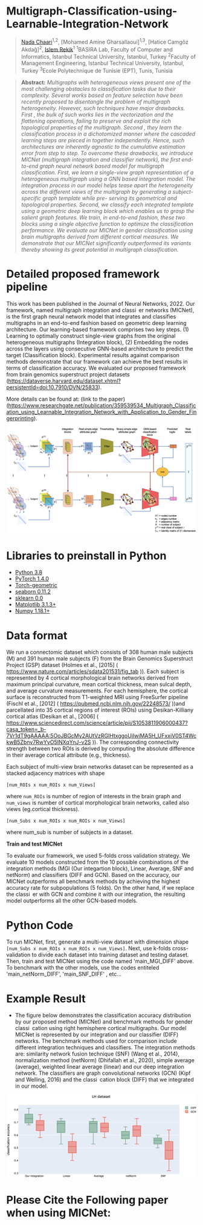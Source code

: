 # Multigraph-Classification-using-Learnable-Integration-Network

> [Nada Chaari](https://github.com/https://github.com/nadachaari/Multigraph-Classification-using-Learnable-Integration-Network/)<sup>1,2</sup>, [Mohamed Amine Gharsallaoui]<sup>1,3</sup>, [Hatice Camgöz Akdağ]<sup>2</sup>, [Islem Rekik](https://basira-lab.com/)<sup>1</sup>
> <sup>1</sup>BASIRA Lab, Faculty of Computer and Informatics, Istanbul Technical University, Istanbul, Turkey
> <sup>2</sup>Faculty of Management Engineering, Istanbul Technical University, Istanbul, Turkey
> <sup>3</sup>Ecole Polytechnique de Tunisie (EPT), Tunis, Tunisia

> **Abstract:** *Multigraphs with heterogeneous views present one of the most challenging obstacles to classification tasks due to their complexity. Several works based on feature selection have been recently proposed to disentangle the problem of multigraph heterogeneity. However, such techniques have major drawbacks. First , the bulk of such works lies in the vectorization and the flattening operations, failing to preserve and exploit the rich topological properties of the multigraph. Second , they learn the classification process in a dichotomized manner where the cascaded learning steps are pieced in together independently. Hence, such architectures are inherently agnostic to the cumulative estimation error from step to step. To overcome these drawbacks, we introduce MICNet (multigraph integration and classifier network), the first end-to-end graph neural network based model for multigraph classification. First, we learn a single-view graph representation of a heterogeneous multigraph using a GNN based integration model. The integration process in our model helps tease apart the heterogeneity across the different views of the multigraph by generating a subject-specific graph template while pre- serving its geometrical and topological properties. Second, we classify each integrated template using a geometric deep learning block which enables
us to grasp the salient graph features. We train, in end-to-end fashion, these two blocks using a single objective function to optimize the classification performance. We evaluate our MICNet in gender classification using brain multigraphs derived from different cortical measures. We demonstrate that our MICNet significantly outperformed its variants thereby showing its great potential in multigraph classification.*


# Detailed proposed framework pipeline

This work has been published in the Journal of Neural Networks, 2022. Our framework, named multigraph integration
and classi er networks (MICNet), is the first graph neural network model that integrates and classifies multigraphs in an end-to-end fashion based on geometric deep learning architecture. Our learning-based framework comprises two key steps. (1) Learning to optimally construct single-view graphs
from the original heterogeneous multigraphs (Integration block), (2) Embedding the nodes across the layers using consecutive GNN-based architecture to predict the target (Classification block). Experimental results against comparison methods demonstrate that our framework can achieve the best results in terms of classification accuracy. We evaluated our proposed framework from brain genomics superstruct project datasets (https://dataverse.harvard.edu/dataset.xhtml?persistentId=doi:10.7910/DVN/25833).

More details can be found at: (link to the paper) (https://www.researchgate.net/publication/359539534_Multigraph_Classification_using_Learnable_Integration_Network_with_Application_to_Gender_Fingerprinting).
<p align="center">
  <img src="./MICNet architecture.png">
</p>

# Libraries to preinstall in Python
* [Python 3.8](https://www.python.org/)
* [PyTorch 1.4.0](http://pytorch.org/)
* [Torch-geometric](https://github.com/rusty1s/pytorch_geometric)
* [seaborn 0.11.2](https://pypi.org/project/seaborn/)
* [sklearn 0.0](https://pypi.org/project/sklearn/)
* [Matplotlib 3.1.3+](https://matplotlib.org/)
* [Numpy 1.18.1+](https://numpy.org/)


# Data format
We run a connectomic dataset which consists of 308 human male subjects (M) and 391 human male subjects (F) from the Brain Genomics Superstruct Project (GSP) dataset (Holmes et al., [2015] ( https://www.nature.com/articles/sdata201531/fig_tab )). Each subject is represented by 4 cortical morphological brain networks derived from maximum principal curvature, mean cortical thickness, mean sulcal depth, and average curvature measurements. For each hemisphere, the cortical surface is reconstructed from T1-weighted MRI using FreeSurfer pipeline (Fischl et al., [2012] ( https://pubmed.ncbi.nlm.nih.gov/22248573/ ))and parcellated into 35 cortical regions of interest (ROIs) using Desikan-Killiany cortical atlas (Desikan et al., [2006] ( https://www.sciencedirect.com/science/article/pii/S1053811906000437?casa_token=_b-7Vr1dT9gAAAAA:5OoJBGcMy2AUtVzRGlHtxggoUjIwiMA5H_UFxxiV0ST4WckwB5Zbnv7RwYyO5INXqYnJ-v2S )). The corresponding connectivity strength between two ROIs is derived by computing the absolute difference in their average cortical attribute (e.g., thickness).

Each subject of multi-view brain networks dataset can be represented as a stacked adjacency matrices with shape
```
[num_ROIs x num_ROIs x num_Views]
```
where `num_ROIs` is number of region of interests in the brain graph and `num_views` is number of cortical morphological brain networks, called also views (eg.cortical thickness).
```
[num_Subs x num_ROIs x num_ROIs x num_Views]
```
where num_sub is number of subjects in a dataset. 


**Train and test MICNet**

To evaluate our framework, we used 5-folds cross validation strategy. We evaluate 10 models constructed from the 10 possible combinations of the
integration methods (MGI (Our integartion block), Linear, Average, SNF and netNorm) and classifiers (DIFF and GCN). Based on the accuracy, our MICNet
outperforms all benchmark methods by achieving the highest accuracy rate for subpopulations (5 folds). On the other hand, if we replace the classi er with GCN and combine it with our integration, the resulting model outperforms all the other GCN-based models.

# Python Code
To run MICNet, first, generate a multi-view dataset with dimension shape `[num_Subs x num_ROIs x num_ROIs x num_Views]`. Next, use k-folds cross-validation to divide each dataset into training dataset and testing dataset. Then, train and test MICNet using the code named 'main_MGI_DIFF' above. To benchmark with the other models, use the codes entiteled 'main_netNorm_DIFF', 'main_SNF_DIFF' , etc...

# Example Result

* The figure below demonstrates the classification accuracy distribution by our proposed method (MICNet) and benchmark methods for gender classi cation using right hemisphere cortical multigraphs. Our model MICNet is represented by our integration and our classifier (DIFF) networks. The benchmark methods used for comparison include different integration techniques and classifiers. The integration methods are: similarity network fusion technique (SNF) (Wang et al., 2014), normalization method (netNorm) (Dhifallah et al., 2020), simple average (average), weighted linear average (linear) and our deep integration network. The classifiers are graph convolutional networks (GCN) (Kipf and Welling, 2016) and the classi cation block (DIFF) that we integrated in our model.

<p align="center">
  <img src="./Classification accuracy.png">
</p>

# Please Cite the Following paper when using MICNet:


